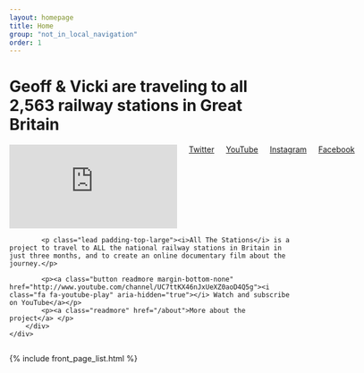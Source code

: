 ```yaml
---
layout: homepage
title: Home
group: "not_in_local_navigation"
order: 1
---
```


<div class="bgbox secondary padding-bottom-xlarge">
	<h1>Geoff &amp; Vicki are <strong>traveling to all 2,563 railway stations</strong> in Great Britain</h1>
	<div class="row">
		<div class="columns medium-7">
			<div class="videoWrapper">
				<iframe src="https://www.youtube.com/embed/videoseries?list=PL4PdgT_AV_nWe4zl01CbwnSuspvdHZMde" frameborder="0" allowfullscreen class="embed-responsive-item"></iframe>
			</div>
			<span class="padding-right-large"><a class="" href="http://www.twitter.com/allthestations/"><i class="fa fa-twitter" aria-hidden="true"></i> Twitter</a></span>
			<span class="padding-right-large"><a class="" href="http://www.youtube.com/channel/UC7ttKX46nJxUeXZ0aoD4Q5g"><i class="fa fa-youtube-play" aria-hidden="true"></i> YouTube</a></span>
			<span class="padding-right-large"><a class="" href="http://www.instagram.com/allthestations/"><i class="fa fa-instagram" aria-hidden="true"></i> Instagram</a></span>
			<span class="padding-right-large"><a class="" href="http://www.facebook.com/AllTheStations/"><i class="fa fa-facebook-official" aria-hidden="true"></i> Facebook</a></span>
		</div>
		<div class="columns medium-5">

			<p class="lead padding-top-large"><i>All The Stations</i> is a project to travel to ALL the national railway stations in Britain in just three months, and to create an online documentary film about the journey.</p>

			<p><a class="button readmore margin-bottom-none" href="http://www.youtube.com/channel/UC7ttKX46nJxUeXZ0aoD4Q5g"><i class="fa fa-youtube-play" aria-hidden="true"></i> Watch and subscribe on YouTube</a></p>
			<p><a class="readmore" href="/about">More about the project</a> </p>
		</div>
	</div>
</div>

{% include front_page_list.html %}
